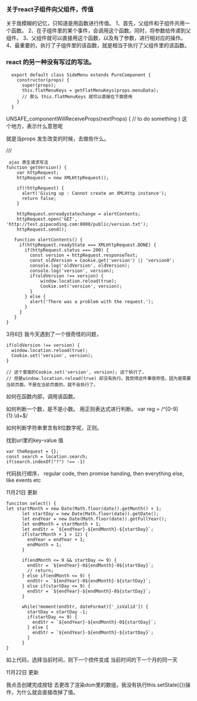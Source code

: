 ### 关于react子组件向父组件，传值
关于我模糊的记忆，只知道是用函数进行传值。
1、首先，父组件和子组件共用一个函数。
2、在子组件里的某个事件，会调用这个函数。同时，将参数给传递到父组件。
3、父组件就可以直接用这个函数，以及有了参数，进行相对应的操作。
4、最重要的，执行了子组件里的该函数，就是相当于执行了父组件里的该函数。

### react 的另一种没有写过的写法。

```
  export default class SideMenu extends PureComponent {
    constructor(props) {
      super(props);
      this.flatMenuKeys = getFlatMenuKeys(props.menuData);
      // 那么 this.flatMenuKeys 就可以直接在下面使用
    }
  }
```

UNSAFE_componentWillReceiveProps(nextProps) {
  // to do something
}  这个地方，表示什么意思呢

就是当props 发生改变的时候，去做些什么。

/// 
```
 ajax 原生请求写法
function getVersion() {
    var httpRequest;
    httpRequest = new XMLHttpRequest();

    if(!httpRequest) {
      alert('Giving up : Cannot create an XMLHttp instance');
      return false;
    }

    httpRequest.onreadystatechange = alertContents;
    httpRequest.open('GET', 'http://test.pipacoding.com:8000/public/version.txt');
    httpRequest.send();

   function alertContents() {
     if(httpRequest.readyState === XMLHttpRequest.DONE) {
       if(httpRequest.status === 200) {
         const version = httpRequest.responseText;
         const oldVersion = Cookie.get('version') || 'version0';
         console.log('oldVersion', oldVersion);
         console.log('version', version);
         if(oldVersion !== version) {
             window.location.reload(true);
             Cookie.set('version', version);
         }
       } else {
         alert('There was a problem with the request.');
       }
     }
   }
}
```

3月6日
我今天遇到了一个很奇怪的问题，
```
if(oldVersion !== version) {
  window.location.reload(true);
  Cookie.set('version', version);
}

// 这个里面的Cookie.set('version', version); 这个执行了，
// 但是window.location.reload(true) 却没有执行。我觉得这件事很奇怪。因为是需要当前页面。不是在当前页面的，就不会执行了。
```
如何在函数内部，调用该函数。

如何判断一个数，是不是小数。
用正则表达式进行判断。
var reg = /^[0-9]{1}\.\d+$/

如何判断字符串里含有8位数字呢，正则。

找到url里的key-value 值
```
var theRequest = {};
const search = location.search;
if(search.indexOf("?") !== -1)
```

代码执行顺序， regular code, then promise handing, then everything else, like events etc


11月21日 更新
```
funciton select() {
let startMonth = new Date(Math.floor(date)).getMonth() + 1;
      let startDay = new Date(Math.floor(date)).getDate();
      let endYear = new Date(Math.floor(date)).getFullYear();
      let endMonth = startMonth + 1;
      let endStr = `${endYear}-${endMonth}-${startDay}`;
      if(startMonth + 1 > 12) {
        endYear = endYear + 1;
        endMonth = 1;
      }

      if(endMonth <= 9 && startDay <= 9) {
        endStr = `${endYear}-0${endMonth}-0${startDay}`;
        // return;
      } else if(endMonth <= 9) {
        endStr = `${endYear}-0${endMonth}-${startDay}`;
      } else if(startDay <= 9) {
        endStr = `${endYear}-${endMonth}-0${startDay}`;
      }

      while(!moment(endStr, dateFormat)['_isValid']) {
        startDay = startDay -1;
        if(startDay <= 9) {
          endStr = `${endYear}-${endMonth}-0${startDay}`;
        } else {
          endStr = `${endYear}-${endMonth}-${startDay}`;
        }
      }
}
```
如上代码，选择当前时间，则下一个控件变成 当前时间的下一个月的同一天


11月22日 更新

我点击创建完成按钮
去更改了渲染dom里的数组，我没有执行this.setState({})操作，为什么就会直接改掉了值。